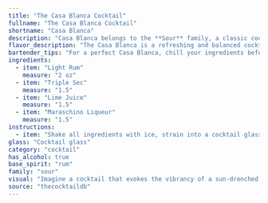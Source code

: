 ```yaml
---
title: "The Casa Blanca Cocktail"
fullname: "The Casa Blanca Cocktail"
shortname: "Casa Blanca"
description: "Casa Blanca belongs to the **Sour** family, a classic cocktail style known for its tart, tangy profile.  While its origin isn't definitively documented, its composition suggests a Caribbean influence, likely emerging in the early 20th century. "
flavor_description: "The Casa Blanca is a refreshing and balanced cocktail.  The light rum provides a smooth, mellow sweetness, while the triple sec adds a bright citrus zest. Lime juice lends a tart tang, balancing the sweetness. A hint of cherry from the maraschino liqueur adds a subtle complexity, rounding out the flavor profile. "
bartender_tips: "For a perfect Casa Blanca, chill your ingredients beforehand. Use fresh lime juice for optimal flavor. Shake vigorously with ice to ensure proper dilution and a frosty, refreshing drink. Strain into a chilled coupe glass. Don't skimp on the Maraschino liqueur; it adds a delightful complexity. Garnish with a lime wheel for a touch of elegance. "
ingredients:
  - item: "Light Rum"
    measure: "2 oz"
  - item: "Triple Sec"
    measure: "1.5"
  - item: "Lime Juice"
    measure: "1.5"
  - item: "Maraschino Liqueur"
    measure: "1.5"
instructions:
  - item: "Shake all ingredients with ice, strain into a cocktail glass, and serve."
glass: "Cocktail glass"
category: "cocktail"
has_alcohol: true
base_spirit: "rum"
family: "sour"
visual: "Imagine a cocktail that evokes the vibrancy of a sun-drenched Caribbean beach. **Casa Blanca**, a harmonious blend of **light rum**, **triple sec**, **lime juice**, and **maraschino liqueur**, shimmers in a frosted glass. The base is a pale golden hue, hinting at the sweetness of the rum and triple sec. A vibrant, lime-green rim, achieved with a touch of sugar and lime juice, contrasts beautifully with the golden center.  The surface is crowned with a delicate, fluffy cloud of maraschino cherry foam, adding a touch of playful pink to the composition.  The entire cocktail is an ode to the tropics, promising a sweet and tart taste experience that leaves a lingering memory of sunshine and island breezes. "
source: "thecocktaildb"
---
```


